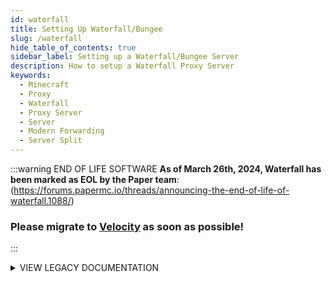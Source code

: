 ```yaml
---
id: waterfall
title: Setting Up Waterfall/Bungee
slug: /waterfall
hide_table_of_contents: true
sidebar_label: Setting up a Waterfall/Bungee Server
description: How to setup a Waterfall Proxy Server
keywords:
  - Minecraft
  - Proxy
  - Waterfall
  - Proxy Server
  - Server
  - Modern Forwarding
  - Server Split
---
```


:::warning END OF LIFE SOFTWARE
**As of March 26th, 2024, Waterfall has been marked as EOL by the Paper team**: (https://forums.papermc.io/threads/announcing-the-end-of-life-of-waterfall.1088/)

### **Please migrate to [Velocity](velocity.md) as soon as possible!**

:::

<details>
<summary>
VIEW LEGACY DOCUMENTATION
</summary>

:::caution
Configuring BungeeGuard is essential to secure your backend servers. Read until the end of the article to learn how to
configure BungeeGuard!

NOTE: Although the internal servers provide sufficient coverage, installing BungeeGuard will not cause any harm and may
serve as an added layer of protection.
:::

## Downloading Waterfall

To get started with Waterfall, you need to download their latest jar from their [downloads page](https://papermc.io/downloads#Waterfall).

![console](/running_a_server/waterfall/waterfall-dl-page.png)

When you have downloaded their latest jar file, then you can upload it to your waterfall server when it's created on the next step.

## Server split Waterfall server

You can use the Server Split feature that Bloom has developed to create a proxy server on bloom's panel.
You can see in the below image on how you can do so. You need to click on one of your servers to be able to see the server split menu on the left side.

This is how it looks when you're creating your waterfall server in the server split menu.

![console](/running_a_server/waterfall/waterfall-server-split.png)

After you've created the waterfall server in your server split, you'll be able to see the server on your server overview on Bloom's panel.

## Configure Waterfall

*Before you setup this section, go to each of your backend servers and click the "Make Internal" button under the Ports and Proxies tab.*

If you would like to read more information on our internal servers please see [here](/internal-servers).

![img](/running_a_server/waterfall/waterfall-fs-initial.png)

You need to start it one time and shut it down afterwards to generate all the files needed to be able to configure waterfall.

Afterwards it will look like this:

![console](/running_a_server/waterfall/waterfall-fs.png)

We'll configure waterfall in the `config.yml` file.

This is how a standard waterfall configuration will look like:

```yml
connection_throttle: 4000
connection_throttle_limit: 3
timeout: 30000
stats: d06cf9e1-441c-441f-8a5b-60a5c6bdccc0
permissions:
  default:
  - bungeecord.command.server
  - bungeecord.command.list
  admin:
  - bungeecord.command.alert
  - bungeecord.command.end
  - bungeecord.command.ip
  - bungeecord.command.reload
network_compression_threshold: 256
servers:
  lobby:
    motd: '&1Just another Waterfall - Forced Host'
    address: localhost:25565
    restricted: false
player_limit: -1
prevent_proxy_connections: false
server_connect_timeout: 5000
remote_ping_timeout: 5000
forge_support: true
remote_ping_cache: -1
log_commands: false
log_pings: true
ip_forward: false
disabled_commands:
- disabledcommandhere
groups:
  md_5:
  - admin
listeners:
- host: 0.0.0.0:25565
  query_port: 25573
  motd: '&1Another Bungee server'
  max_players: 1
  force_default_server: false
  tab_size: 60
  forced_hosts:
    pvp.md-5.net: pvp
  tab_list: GLOBAL_PING
  bind_local_address: true
  ping_passthrough: false
  query_enabled: false
  proxy_protocol: false
  priorities:
  - lobby
online_mode: true
```

You need to have 3 servers in total to be able to use a proxy server. 1 proxy server and 2 backend servers.

We need to add the backend servers to under the servers menu and the priorities list in the `config.yml` file.

If for example, one of your backend servers is a survival server, you'll need to add this under your server section:

```yaml
survival:
    motd: '&1Survival Server'
    address: 0fcfdfda-5d97-46b7-bbee-f8a26381dbd6:25565
    restricted: false
```

Remeber to use your backend server's own serverid and replace the example above

Afterwards you'll need to add the survival server to under priorities.

When you're done with adding backend servers it might look like this:

```yaml
connection_throttle: 4000
connection_throttle_limit: 3
timeout: 30000
stats: d06cf9e1-441c-441f-8a5b-60a5c6bdccc0
permissions:
  default:
  - bungeecord.command.server
  - bungeecord.command.list
  admin:
  - bungeecord.command.alert
  - bungeecord.command.end
  - bungeecord.command.ip
  - bungeecord.command.reload
network_compression_threshold: 256
servers:
  lobby:
    motd: '&1Just another Waterfall - Forced Host'
    address: efae21aa-a75e-4750-83b3-8aa90221ab07:25565
    restricted: false
  survival:
    motd: '&1Survival Server'
    address: 4cc857fa-9f7d-494e-875c-b50676373f82:25565
    restricted: false
  skyblock:
    motd: '&1Skyblock server'
    address: 642fb0a5-9290-45c8-a7f2-b1489f556b17:25565
    restricted: false
player_limit: -1
prevent_proxy_connections: false
server_connect_timeout: 5000
remote_ping_timeout: 5000
forge_support: true
remote_ping_cache: -1
log_commands: false
log_pings: true
ip_forward: true
disabled_commands:
- disabledcommandhere
groups:
  md_5:
  - admin
listeners:
- host: 0.0.0.0:25565
  query_port: 25573
  motd: '&1Another Bungee server'
  max_players: 1
  force_default_server: false
  tab_size: 60
  forced_hosts:
    pvp.md-5.net: pvp
  tab_list: GLOBAL_PING
  bind_local_address: true
  ping_passthrough: false
  query_enabled: false
  proxy_protocol: false
  priorities:
  - lobby
  - survival
  - skyblock
online_mode: true
```

:::caution
Make sure `ip_forward` is set to `true` in Waterfall `config.yml` and `bungeecord` is set to `true` in `spigot.yml` on all your backend servers.
:::

## Configure backend servers

On the backend server, you'll need to go into `server.properties` and set `online-mode` to `false` and afterwards go into `spigot.yml` and change `bungeecord` to `true`.

When running your servers behind a proxy like Velocity or Waterfall, it requires them to be set to offline-mode.
Normally hosting companies will not provide support for offline mode servers, but in this case it is required for the
proxy to function properly. It will act as the gateway to your servers and handle authentication for you.

:::caution
It is recommended that you do not skip this step and complete your setup by configuring BungueeGuard as well!
:::

## Setting Up BungeeGuard

### What does the plugin do?

BungeeGuard is a plugin used to protect against BungeeCord's UUID spoof exploit which allows users to join without authenticating through the BungeeCord proxy, allowing them to join as any user.  

## Usage

:::important
Make sure your BungeeCord is on the latest version. Also, make sure to use version 1.2 or later of BungeeGuard as previous versions have an issue.
:::

[Download the plugin](https://ci.lucko.me/job/BungeeGuard/lastBuild/artifact/bungeeguard-universal/target/BungeeGuard.jar) then upload the jar into both your BungeeCord and Spigot `plugins` folder. Restart the servers. If you need help installing plugins, check out [this guide](/installing-plugins).  

After you have restarted the servers you installed BungeeGuard on, enter the `config.yml` file located in your BungeeCord's BungeeGuard directory and copy the authentication token. Paste this authentication token into the `config.yml` file within your Spigot servers' BungeeGuard directory.  

Example configuration:

```YAML
# Allowed authentication tokens.  
allowed-tokens:
  - "AUSXEwebkOGVnbihJM8gBS0QUutDzvIG009xoAfo1Huba9pGvhfjrA21r8dWVsa8"
```

Now, restart all your servers you installed BungeeGuard on and test to see if it's properly working!

</details>
